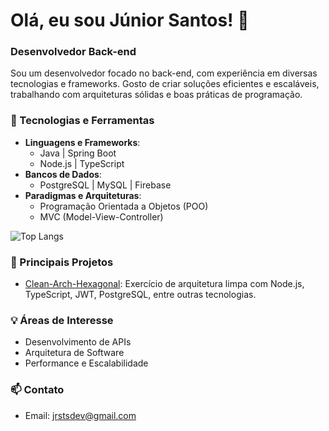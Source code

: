 
# Olá, eu sou Júnior Santos! 👋

### Desenvolvedor Back-end

Sou um desenvolvedor focado no back-end, com experiência em diversas tecnologias e frameworks. Gosto de criar soluções eficientes e escaláveis, trabalhando com arquiteturas sólidas e boas práticas de programação.

### 🚀 Tecnologias e Ferramentas

- **Linguagens e Frameworks**:
  - Java | Spring Boot
  - Node.js | TypeScript
- **Bancos de Dados**:
  - PostgreSQL | MySQL | Firebase
- **Paradigmas e Arquiteturas**:
  - Programação Orientada a Objetos (POO)
  - MVC (Model-View-Controller)

![Top Langs](https://github-readme-stats.vercel.app/api/top-langs/?username=JrSts&exclude_repo=JrSts,Mercsoft&theme=dracula)

### 📌 Principais Projetos

- [Clean-Arch-Hexagonal](https://github.com/JrSts/clean-arch-hezagonal): Exercício de arquitetura limpa com Node.js, TypeScript, JWT, PostgreSQL, entre outras tecnologias.

### 💡 Áreas de Interesse

- Desenvolvimento de APIs
- Arquitetura de Software
- Performance e Escalabilidade

### 📫 Contato

- Email: [jrstsdev@gmail.com](mailto:jrstsdev@gmail.com)



